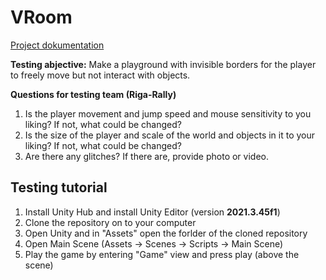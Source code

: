 # VRoom
[Project dokumentation](https://drive.google.com/drive/folders/12MAl8eJWfLAX0II_a0arYG5C5hzGfOnW?usp=drive_link)

**Testing abjective:**
Make a playground with invisible borders for the player to freely move but not interact with objects.

**Questions for testing team (Riga-Rally)**
1. Is the player movement and jump speed and mouse sensitivity to you liking? If not, what could be changed?
2. Is the size of the player and scale of the world and objects in it to your liking? If not, what could be changed?
3. Are there any glitches? If there are, provide photo or video.

## Testing tutorial
1. Install Unity Hub and install Unity Editor (version **2021.3.45f1**)
2. Clone the repository on to your computer
3. Open Unity and in "Assets" open the forlder of the cloned repository
4. Open Main Scene (Assets -> Scenes -> Scripts -> Main Scene)
5. Play the game by entering "Game" view and press play (above the scene)
